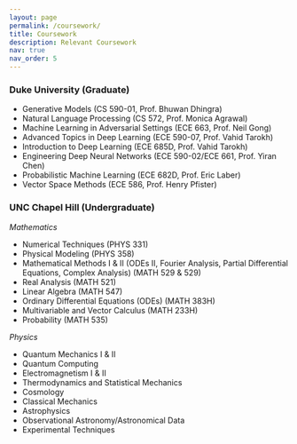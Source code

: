 ```yaml
---
layout: page
permalink: /coursework/
title: Coursework
description: Relevant Coursework
nav: true
nav_order: 5
---
```


### Duke University (Graduate)

- Generative Models (CS 590-01, Prof. Bhuwan Dhingra)
- Natural Language Processing (CS 572, Prof. Monica Agrawal)
- Machine Learning in Adversarial Settings (ECE 663, Prof. Neil Gong)
- Advanced Topics in Deep Learning (ECE 590-07, Prof. Vahid Tarokh)
- Introduction to Deep Learning (ECE 685D, Prof. Vahid Tarokh)
- Engineering Deep Neural Networks (ECE 590-02/ECE 661, Prof. Yiran Chen)
- Probabilistic Machine Learning (ECE 682D, Prof. Eric Laber)
- Vector Space Methods (ECE 586, Prof. Henry Pfister)

### UNC Chapel Hill (Undergraduate)

*Mathematics*
- Numerical Techniques (PHYS 331)
- Physical Modeling (PHYS 358)
- Mathematical Methods I & II (ODEs II, Fourier Analysis, Partial Differential Equations, Complex Analysis) (MATH 529 & 529)
- Real Analysis (MATH 521)
- Linear Algebra (MATH 547)
- Ordinary Differential Equations (ODEs) (MATH 383H)
- Multivariable and Vector Calculus (MATH 233H)
- Probability (MATH 535)

*Physics*

- Quantum Mechanics I & II
- Quantum Computing
- Electromagnetism I & II
- Thermodynamics and Statistical Mechanics
- Cosmology
- Classical Mechanics
- Astrophysics
- Observational Astronomy/Astronomical Data
- Experimental Techniques